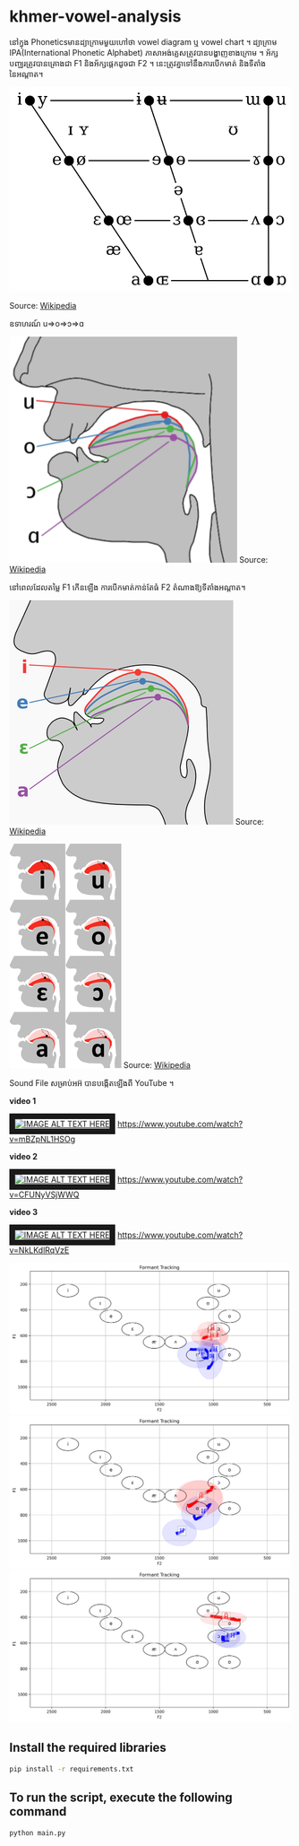 # khmer-vowel-analysis

នៅក្នុង Phoneticsមានដ្យាក្រាមមួយហៅថា vowel diagram ឬ vowel chart ។ ដ្យាក្រាម IPA(International Phonetic Alphabet) ភាសាអង់គ្លេសត្រូវបានបង្ហាញខាងក្រោម ។ អ័ក្ស​បញ្ឈរ​ត្រូវ​បាន​គ្រោង​ជា F1 និង​អ័ក្ស​ផ្ដេក​ដូច​ជា F2 ។ នេះត្រូវគ្នាទៅនឹងការបើកមាត់ និងទីតាំងនៃអណ្តាត។

![vowel chart](https://github.com/vulture0902/khmer-vowel-analysis/blob/main/fig/997px-IPA_vowel_chart.svg.png)

Source: [Wikipedia](https://commons.wikimedia.org/wiki/File:997px-IPA_vowel_chart.svg.png)

ឧទាហរណ៍
u=>o=>ɔ=>ɑ

![vowel tongue](https://github.com/vulture0902/khmer-vowel-analysis/blob/main/fig/Cardinal_vowel_tongue_position-back.png)
Source: [Wikipedia](https://commons.wikimedia.org/wiki/File:Cardinal_vowel_tongue_position-back.png)

នៅពេលដែលតម្លៃ F1 កើនឡើង ការបើកមាត់កាន់តែធំ F2 តំណាងឱ្យទីតាំងអណ្តាត។ 

![vowel tongue](https://github.com/vulture0902/khmer-vowel-analysis/blob/main/fig/Cardinal_vowel_tongue_position-front.svg.png)
Source: [Wikipedia](https://commons.wikimedia.org/wiki/File:Cardinal_vowel_tongue_position-front.svg.png)

![vowel tongue](https://github.com/vulture0902/khmer-vowel-analysis/blob/main/fig/Cardinal_vowel_tongue_position.png)
Source: [Wikipedia](https://commons.wikimedia.org/wiki/File:Cardinal_vowel_tongue_position.png)

Sound File ​សម្រាប់អអ៊ បាន​បង្កើត​ឡើង​ពី YouTube ។

**video 1**

<a href="http://www.youtube.com/watch?feature=player_embedded&v=mBZpNL1HSOg
" target="_blank"><img src="http://img.youtube.com/vi/mBZpNL1HSOg/0.jpg" 
alt="IMAGE ALT TEXT HERE" width="240" height="180" border="10" /></a>
https://www.youtube.com/watch?v=mBZpNL1HSOg

**video 2**

<a href="http://www.youtube.com/watch?feature=player_embedded&v=CFUNyVSjWWQ
" target="_blank"><img src="http://img.youtube.com/vi/CFUNyVSjWWQ/0.jpg" 
alt="IMAGE ALT TEXT HERE" width="240" height="180" border="10" /></a>
https://www.youtube.com/watch?v=CFUNyVSjWWQ

**video 3**

<a href="http://www.youtube.com/watch?feature=player_embedded&v=NkLKdlRqVzE
" target="_blank"><img src="http://img.youtube.com/vi/NkLKdlRqVzE/0.jpg" 
alt="IMAGE ALT TEXT HERE" width="240" height="180" border="10" /></a>
https://www.youtube.com/watch?v=NkLKdlRqVzE

![Image1](https://github.com/vulture0902/khmer-vowel-analysis/blob/main/fig/video1_men.png)
![Image2](https://github.com/vulture0902/khmer-vowel-analysis/blob/main/fig/video2_women.png)
![Image3](https://github.com/vulture0902/khmer-vowel-analysis/blob/main/fig/video3_men.png)




## Install the required libraries

```bash
pip install -r requirements.txt
```

## To run the script, execute the following command

```bash
python main.py
```
